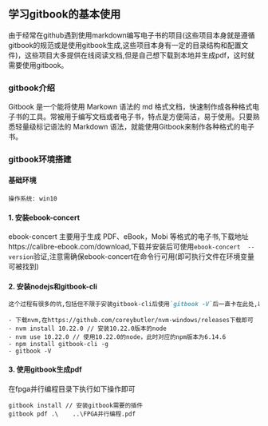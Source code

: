 ## 学习gitbook的基本使用

由于经常在github遇到使用markdown编写电子书的项目(这些项目本身就是遵循gitbook的规范或是使用gitbook生成,这些项目本身有一定的目录结构和配置文件)，这些项目大多提供在线阅读文档,但是自己想下载到本地并生成pdf，这时就需要使用gitbook。

### gitbook介绍

Gitbook 是一个能将使用 Markown 语法的 md 格式文档，快速制作成各种格式电子书的工具。常被用于编写文档或者电子书，特点是方便简洁，易于使用。只要熟悉轻量级标记语法的 Markdown 语法，就能使用Gitbook来制作各种格式的电子书。

### gitbook环境搭建

#### 基础环境
```
操作系统: win10
```
#### 1. 安装ebook-concert

ebook-concert 主要用于生成 PDF、eBook，Mobi 等格式的电子书,下载地址https://calibre-ebook.com/download,下载并安装后可使用`ebook-concert  --version`验证,注意需确保ebook-concert在命令行可用(即可执行文件在环境变量可被找到)

#### 2. 安装nodejs和gitbook-cli
```markdown
这个过程有很多的坑,包括但不限于安装gitbook-cli后使用`gitbook -V`后一直卡在此处,以及gitbook的依赖包graceful-fs的问题,归结到一处，大多是版本依赖的问题,在最后使用了nvm重新安装指定版本的nodejs后成功
```
```
- 下载nvm,在https://github.com/coreybutler/nvm-windows/releases下载即可
- nvm install 10.22.0 // 安装10.22.0版本的node
- nvm use 10.22.0 // 使用10.22.0的node，此时对应的npm版本为6.14.6
- npm install gitbook-cli -g
- gitbook -V
```

#### 3. 使用gitbook生成pdf
在fpga并行编程目录下执行如下操作即可

```
gitbook install // 安装gitbook需要的插件
gitbook pdf .\    ..\FPGA并行编程.pdf
```